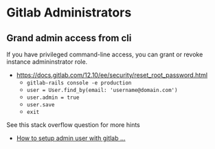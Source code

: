 # Gitlab Administrators

## Grand admin access from cli

If you have privileged command-line access, you can grant or revoke instance admininstrator role.
- https://docs.gitlab.com/12.10/ee/security/reset_root_password.html
  - `gitlab-rails console -e production`
  - `user = User.find_by(email: 'username@domain.com')`
  - `user.admin = true`
  - `user.save`
  - `exit`
  
See this stack overflow question for more hints
- [How to setup admin user with gitlab ...][1]

[1]: https://stackoverflow.com/questions/11761396/how-to-setup-admin-user-with-gitlab-with-ldap-authentication
